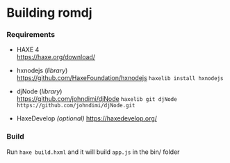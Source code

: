 
# Building romdj


### Requirements

- HAXE 4  
https://haxe.org/download/

- hxnodejs (*library*)  
https://github.com/HaxeFoundation/hxnodejs
`haxelib install hxnodejs`

- djNode (*library*)  
https://github.com/johndimi/djNode
`haxelib git djNode https://github.com/johndimi/djNode.git`

- HaxeDevelop  *(optional)*
https://haxedevelop.org/


### Build

Run `haxe build.hxml` and it will build `app.js` in the bin/ folder